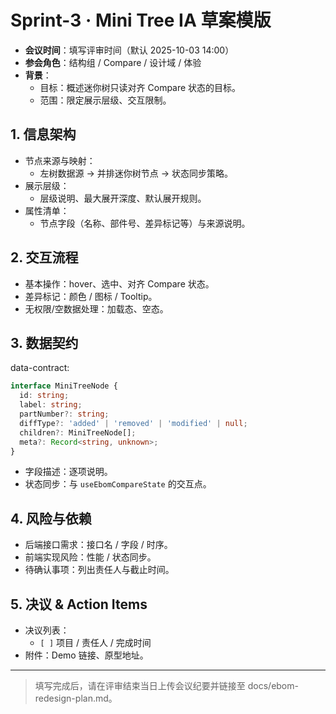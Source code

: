 # Sprint-3 · Mini Tree IA 草案模版

- **会议时间**：填写评审时间（默认 2025-10-03 14:00）
- **参会角色**：结构组 / Compare / 设计域 / 体验
- **背景**：
  - 目标：概述迷你树只读对齐 Compare 状态的目标。
  - 范围：限定展示层级、交互限制。

## 1. 信息架构
- 节点来源与映射：
  - 左树数据源 → 并排迷你树节点 → 状态同步策略。
- 展示层级：
  - 层级说明、最大展开深度、默认展开规则。
- 属性清单：
  - 节点字段（名称、部件号、差异标记等）与来源说明。

## 2. 交互流程
- 基本操作：hover、选中、对齐 Compare 状态。
- 差异标记：颜色 / 图标 / Tooltip。
- 无权限/空数据处理：加载态、空态。

## 3. 数据契约
data-contract:
```ts
interface MiniTreeNode {
  id: string;
  label: string;
  partNumber?: string;
  diffType?: 'added' | 'removed' | 'modified' | null;
  children?: MiniTreeNode[];
  meta?: Record<string, unknown>;
}
```
- 字段描述：逐项说明。
- 状态同步：与 `useEbomCompareState` 的交互点。

## 4. 风险与依赖
- 后端接口需求：接口名 / 字段 / 时序。
- 前端实现风险：性能 / 状态同步。
- 待确认事项：列出责任人与截止时间。

## 5. 决议 & Action Items
- 决议列表：
  - `[ ]` 项目 / 责任人 / 完成时间
- 附件：Demo 链接、原型地址。

---
> 填写完成后，请在评审结束当日上传会议纪要并链接至 docs/ebom-redesign-plan.md。
